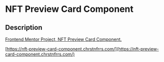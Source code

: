 # NFT Preview Card Component

## Description

[Frontend Mentor Project, NFT Preview Card Component.](https://www.frontendmentor.io/challenges/nft-preview-card-component-SbdUL_w0U)


[https://nft-preview-card-component.chrstnfrrs.com/](https://nft-preview-card-component.chrstnfrrs.com/)
